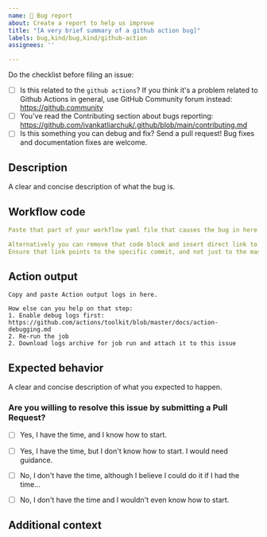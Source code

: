 ```yaml
---
name: 🐞 Bug report
about: Create a report to help us improve
title: "[A very brief summary of a github action bug]"
labels: bug,kind/bug,kind/github-action
assignees: ''

---
```

<!-- Before submitting a new issue, please make sure that the same issue has not been created already -->

Do the checklist before filing an issue:

 * [ ] Is this related to the `github actions`?
       If you think it's a problem related to Github Actions in general, use GitHub Community forum instead: https://github.community
 * [ ] You've read the Contributing section about bugs reporting: https://github.com/ivankatliarchuk/.github/blob/main/contributing.md
 * [ ] Is this something you can debug and fix? Send a pull request! Bug fixes and documentation fixes are welcome.

## Description

A clear and concise description of what the bug is.

## Workflow code

```yaml
Paste that part of your workflow yaml file that causes the bug in here.

Alternatively you can remove that code block and insert direct link to your workflow file.
Ensure that link points to the specific commit, and not just to the master branch.
```

## Action output

```
Copy and paste Action output logs in here.

How else can you help on that step:
1. Enable debug logs first: https://github.com/actions/toolkit/blob/master/docs/action-debugging.md
2. Re-run the job
2. Download logs archive for job run and attach it to this issue
```

## Expected behavior

A clear and concise description of what you expected to happen.

### Are you willing to resolve this issue by submitting a Pull Request?

<!--
  Remember that first-time contributors are welcome! 🙌
-->

- [ ] Yes, I have the time, and I know how to start.
- [ ] Yes, I have the time, but I don't know how to start. I would need guidance.
- [ ] No, I don't have the time, although I believe I could do it if I had the time...
- [ ] No, I don't have the time and I wouldn't even know how to start.


<!--
  👋 Have a great day and thank you for the documentation problem report!
-->

## Additional context

<!-- Add any other context about the problem here. -->
